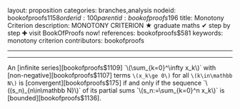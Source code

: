 layout: proposition
categories: branches,analysis
nodeid: bookofproofs$1158
orderid: 100
parentid: bookofproofs$196
title: Monotony Criterion
description: MONOTONY CRITERION ★ graduate maths ✔ step by step ✚ visit BookOfProofs now!
references: bookofproofs$581
keywords: monotony criterion
contributors: bookofproofs

---


---

An [infinite series][bookofproofs$1109] `\(\sum_{k=0}^\infty x_k\)` with [non-negative][bookofproofs$1107] terms `\(x_k\ge 0\)` for all `\(k\in\mathbb N\)` is [convergent][bookofproofs$175] if and only if the sequence `\((s_n)_{n\in\mathbb N}\)` of its partial sums `\(s_n:=\sum_{k=0}^n x_k\)` is [bounded][bookofproofs$1136].